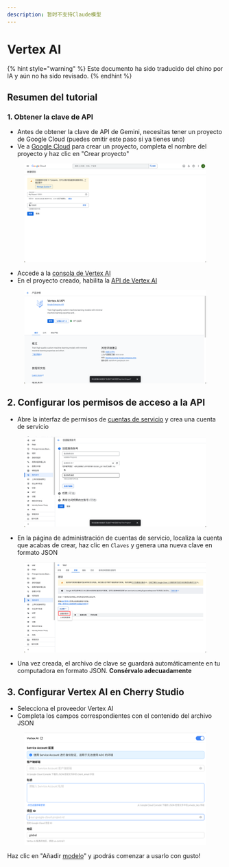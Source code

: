 ```yaml
---
description: 暂时不支持Claude模型
---
```

# Vertex AI


{% hint style="warning" %}
Este documento ha sido traducido del chino por IA y aún no ha sido revisado.
{% endhint %}




## Resumen del tutorial

### 1. Obtener la clave de API

* Antes de obtener la clave de API de Gemini, necesitas tener un proyecto de Google Cloud (puedes omitir este paso si ya tienes uno)
* Ve a [Google Cloud](https://console.cloud.google.com/projectcreate) para crear un proyecto, completa el nombre del proyecto y haz clic en "Crear proyecto"

<figure><img src="../../.gitbook/assets/image (1) (1) (1) (1) (1).png" alt=""><figcaption></figcaption></figure>

* Accede a la [consola de Vertex AI](https://console.cloud.google.com/vertex-ai)
* En el proyecto creado, habilita la [API de Vertex AI](https://console.cloud.google.com/apis/library/aiplatform.googleapis.com?inv=1\&invt=Ab0iBA)

<figure><img src="../../.gitbook/assets/image (78).png" alt=""><figcaption></figcaption></figure>

## 2. Configurar los permisos de acceso a la API

* Abre la interfaz de permisos de [cuentas de servicio](https://console.cloud.google.com/iam-admin/serviceaccounts) y crea una cuenta de servicio

<figure><img src="../../.gitbook/assets/image (79).png" alt=""><figcaption></figcaption></figure>

* En la página de administración de cuentas de servicio, localiza la cuenta que acabas de crear, haz clic en `Claves` y genera una nueva clave en formato JSON

<figure><img src="../../.gitbook/assets/image (80).png" alt=""><figcaption></figcaption></figure>

* Una vez creada, el archivo de clave se guardará automáticamente en tu computadora en formato JSON. **Consérvalo adecuadamente**

## 3. Configurar Vertex AI en Cherry Studio

* Selecciona el proveedor Vertex AI
* Completa los campos correspondientes con el contenido del archivo JSON

<figure><img src="../../.gitbook/assets/image (81).png" alt=""><figcaption></figcaption></figure>

Haz clic en "Añadir [modelo](https://console.cloud.google.com/vertex-ai/model-garden)" y ¡podrás comenzar a usarlo con gusto!
